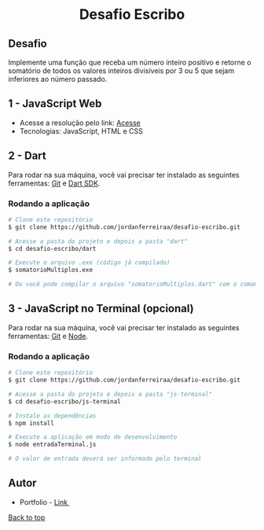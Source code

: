 <h1 align="center" id="h1">Desafio Escribo</h1>

## Desafio
Implemente uma função que receba um número inteiro positivo e retorne o somatório de todos os valores inteiros divisíveis por 3 ou 5 que sejam inferiores ao número passado.
##
## 1 - JavaScript Web
- Acesse a resolução pelo link: [Acesse](https://desafio-escribo.vercel.app/)
- Tecnologias: JavaScript, HTML e CSS
##
## 2 - Dart

Para rodar na sua máquina, você vai precisar ter instalado as seguintes ferramentas: [Git](https://git-scm.com) e [Dart SDK](https://dart.dev/get-dart).

### Rodando a aplicação

```bash
# Clone este repositório
$ git clone https://github.com/jordanferreiraa/desafio-escribo.git

# Acesse a pasta do projeto e depois a pasta "dart"
$ cd desafio-escribo/dart

# Execute o arquivo .exe (código já compilado)
$ somatorioMultiplos.exe

# Ou você pode compilar o arquivo "somatorioMultiplos.dart" com o comando: "dart compile exe .\somatorioMultiplos.dart" e depois executar o arquivo .exe gerado 
```
##
## 3 - JavaScript no Terminal (opcional)

Para rodar na sua máquina, você vai precisar ter instalado as seguintes ferramentas: [Git](https://git-scm.com) e [Node](https://nodejs.org/en/).

### Rodando a aplicação

```bash
# Clone este repositório
$ git clone https://github.com/jordanferreiraa/desafio-escribo.git

# Acesse a pasta do projeto e depois a pasta "js-terminal"
$ cd desafio-escribo/js-terminal

# Instale as dependências
$ npm install

# Execute a aplicação em modo de desenvolvimento
$ node entradaTerminal.js

# O valor de entrada deverá ser informado pelo terminal
```

## Autor

- Portfolio - [ Link ](https://portfolio-jordanferreiraa.vercel.app/)
&#xa0;

<a href="#h1">Back to top</a>